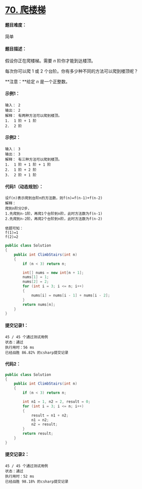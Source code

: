 # [70. 爬楼梯](https://leetcode-cn.com/classic/problems/climbing-stairs/description/)

#### 题目难度：

简单

#### 题目描述：

假设你正在爬楼梯。需要 *n* 阶你才能到达楼顶。

每次你可以爬 1 或 2 个台阶。你有多少种不同的方法可以爬到楼顶呢？

**注意：**给定 *n* 是一个正整数。

#### 示例1：

```
输入： 2
输出： 2
解释： 有两种方法可以爬到楼顶。
1.  1 阶 + 1 阶
2.  2 阶
```

#### 示例2：

```
输入： 3
输出： 3
解释： 有三种方法可以爬到楼顶。
1.  1 阶 + 1 阶 + 1 阶
2.  1 阶 + 2 阶
3.  2 阶 + 1 阶
```

#### 代码1（动态规划）：

```
设f(n)表示爬到台阶n的方法数，则f(n)=f(n-1)+f(n-2)
解释：
爬到n阶分2步，
1.先爬到n-1阶，再爬1个台阶到n阶，此时方法数为f(n-1)
2.先爬到n-2阶，再爬2个台阶到n阶，此时方法数为f(n-2)

依题可知：
f(1)=1
f(2)=2
```

```c#
public class Solution
{
    public int ClimbStairs(int n)
    {
        if (n < 3) return n;

        int[] nums = new int[n + 1];
        nums[1] = 1;
        nums[2] = 2;
        for (int i = 3; i <= n; i++)
        {
            nums[i] = nums[i - 1] + nums[i - 2];
        }
        return nums[n];
    }
}
```

#### 提交记录1：

```
45 / 45 个通过测试用例
状态：通过
执行用时：56 ms
已经战胜 86.82% 的csharp提交记录
```

#### 代码2：

```c#
public class Solution
{
    public int ClimbStairs(int n)
    {
        if (n < 3) return n;

        int n1 = 1, n2 = 2, result = 0;
        for (int i = 3; i <= n; i++)
        {
            result = n1 + n2;
            n1 = n2;
            n2 = result;
        }
        return result;
    }
}
```

#### 提交记录2：

```
45 / 45 个通过测试用例
状态：通过
执行用时：52 ms
已经战胜 98.18% 的csharp提交记录
```